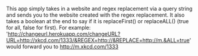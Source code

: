 This app simply takes in a website and regex replacement via a query string and sends you to the website created with the regex replacement.
It also takes a boolean at the end to say if it is replaceFirst() or replaceALL() (true for all, false for first).
For example: 'http://changeurl.herokuapp.com/changeURL?URL=http://xkcd.com/1333/&REGEX=http://&REPLACE=http://m.&ALL=true' would forward you to http://m.xkcd.com/1333
